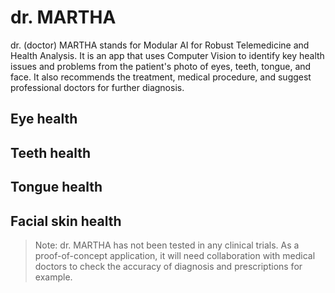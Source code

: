 # dr. MARTHA
dr. (doctor) MARTHA stands for Modular AI for Robust Telemedicine and Health Analysis. It is an app that uses Computer Vision to identify key health issues and problems from the patient's photo of eyes, teeth, tongue, and face. It also recommends the treatment, medical procedure, and suggest professional doctors for further diagnosis.

## Eye health

## Teeth health

## Tongue health

## Facial skin health

> Note: dr. MARTHA has not been tested in any clinical trials. As a proof-of-concept application, it will need collaboration with medical doctors to check the accuracy of diagnosis and prescriptions for example.

